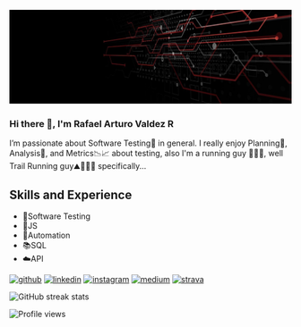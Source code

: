 ![Software Quality Analyst](https://github.com/rafaelarthurov/rafaelarthurov/blob/main/banner.jpg)

### Hi there 👋, I'm Rafael Arturo Valdez R

I’m passionate about Software Testing🐞 in general. I really enjoy Planning📝, Analysis🤔, and Metrics📉📈 about testing, also I'm a running guy 🏃🏽‍♂️, well Trail Running guy⛰️🏃🏽‍♂️ specifically...

## Skills and Experience
* 🐞Software Testing
* 🐥JS
* 🤖Automation
* 📚SQL
* ☁️API

[<img src='https://cdn.jsdelivr.net/npm/simple-icons@3.0.1/icons/github.svg' alt='github' height='40'>](https://github.com/rafaelarthurov)  [<img src='https://cdn.jsdelivr.net/npm/simple-icons@3.0.1/icons/linkedin.svg' alt='linkedin' height='40'>](https://www.linkedin.com/in/rafaelarturovaldezrodriguez/)  [<img src='https://cdn.jsdelivr.net/npm/simple-icons@3.0.1/icons/instagram.svg' alt='instagram' height='40'>](https://www.instagram.com/arturovaldez02/)  [<img src='https://cdn.jsdelivr.net/npm/simple-icons@3.0.1/icons/medium.svg' alt='medium' height='40'>](https://medium.com/@rafael.arthurov)  [<img src='https://cdn.jsdelivr.net/npm/simple-icons@3.0.1/icons/strava.svg' alt='strava' height='40'>](https://www.strava.com/athletes/28766836)  

![GitHub streak stats](https://github-readme-streak-stats.herokuapp.com/?user=rafaelarthurov)  

![Profile views](https://gpvc.arturio.dev/rafaelarthurov)  

<!---
rafaelarthurov/rafaelarthurov is a ✨ special ✨ repository because its `README.md` (this file) appears on your GitHub profile.
You can click the Preview link to take a look at your changes..
--->
